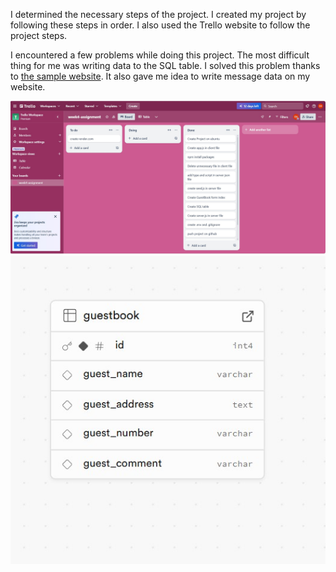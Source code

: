 I determined the necessary steps of the project. I created my project by following these steps in order. I also used the Trello website to follow the project steps.

I encountered a few problems while doing this project. The most difficult thing for me was writing data to the SQL table. I solved this problem thanks to [the sample website](https://guestbook-3ap1.onrender.com/). It also gave me idea to write message data on my website.

![task management](/task-management-trello.jpg "My Trello Website")
![Database](/guestbook-database.jpg "My Database on Supabase")


